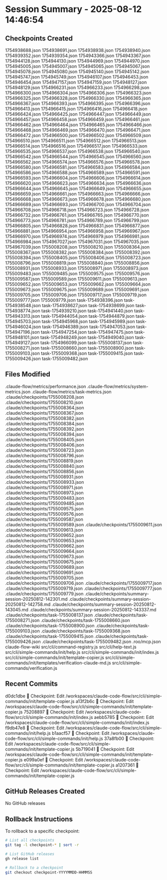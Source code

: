 # Session Summary - 2025-08-12 14:46:54

## Checkpoints Created
1754938688.json
1754938691.json
1754938938.json
1754938940.json
1754939352.json
1754939354.json
1754943366.json
1754943367.json
1754944128.json
1754944130.json
1754944969.json
1754944970.json
1754945005.json
1754945007.json
1754945065.json
1754945067.json
1754945078.json
1754945080.json
1754945140.json
1754945142.json
1754945747.json
1754945749.json
1754946107.json
1754946453.json
1754946454.json
1754947157.json
1754947159.json
1754948127.json
1754948129.json
1754966231.json
1754966233.json
1754966298.json
1754966300.json
1754966304.json
1754966306.json
1754966323.json
1754966325.json
1754966328.json
1754966330.json
1754966365.json
1754966367.json
1754966393.json
1754966395.json
1754966396.json
1754966413.json
1754966415.json
1754966416.json
1754966418.json
1754966424.json
1754966425.json
1754966447.json
1754966449.json
1754966457.json
1754966458.json
1754966459.json
1754966461.json
1754966462.json
1754966464.json
1754966465.json
1754966466.json
1754966468.json
1754966469.json
1754966470.json
1754966471.json
1754966472.json
1754966500.json
1754966502.json
1754966509.json
1754966510.json
1754966511.json
1754966512.json
1754966513.json
1754966514.json
1754966516.json
1754966517.json
1754966533.json
1754966535.json
1754966537.json
1754966538.json
1754966540.json
1754966542.json
1754966544.json
1754966545.json
1754966560.json
1754966562.json
1754966574.json
1754966576.json
1754966578.json
1754966580.json
1754966581.json
1754966583.json
1754966584.json
1754966586.json
1754966588.json
1754966589.json
1754966591.json
1754966593.json
1754966604.json
1754966606.json
1754966614.json
1754966620.json
1754966623.json
1754966634.json
1754966636.json
1754966644.json
1754966645.json
1754966649.json
1754966655.json
1754966659.json
1754966661.json
1754966663.json
1754966666.json
1754966668.json
1754966673.json
1754966678.json
1754966680.json
1754966689.json
1754966693.json
1754966700.json
1754966704.json
1754966708.json
1754966718.json
1754966723.json
1754966728.json
1754966732.json
1754966761.json
1754966765.json
1754966770.json
1754966773.json
1754966781.json
1754966789.json
1754966799.json
1754966805.json
1754966828.json
1754966831.json
1754966877.json
1754966881.json
1754966954.json
1754966958.json
1754966967.json
1754966970.json
1754966974.json
1754966979.json
1754966981.json
1754966984.json
1754967027.json
1754967031.json
1754967035.json
1754967039.json
1755008208.json
1755008210.json
1755008364.json
1755008367.json
1755008382.json
1755008384.json
1755008392.json
1755008394.json
1755008405.json
1755008406.json
1755008723.json
1755008796.json
1755008819.json
1755008840.json
1755008856.json
1755008931.json
1755008933.json
1755008971.json
1755008973.json
1755009483.json
1755009485.json
1755009575.json
1755009576.json
1755009587.json
1755009589.json
1755009611.json
1755009613.json
1755009652.json
1755009653.json
1755009662.json
1755009664.json
1755009673.json
1755009675.json
1755009689.json
1755009691.json
1755009705.json
1755009706.json
1755009717.json
1755009719.json
1755009777.json
1755009779.json
task-1754938396.json
task-1754938548.json
task-1754938627.json
task-1754938699.json
task-1754938774.json
task-1754939210.json
task-1754941440.json
task-1754943313.json
task-1754944054.json
task-1754944879.json
task-1754945703.json
task-1754945968.json
task-1754945989.json
task-1754946024.json
task-1754946389.json
task-1754947053.json
task-1754947196.json
task-1754947254.json
task-1754947475.json
task-1754948101.json
task-1754948249.json
task-1754949040.json
task-1754949127.json
task-1754966099.json
task-1755008137.json
task-1755008271.json
task-1755008660.json
task-1755008900.json
task-1755009103.json
task-1755009368.json
task-1755009415.json
task-1755009426.json
task-1755009482.json

## Files Modified
.claude-flow/metrics/performance.json
.claude-flow/metrics/system-metrics.json
.claude-flow/metrics/task-metrics.json
.claude/checkpoints/1755008208.json
.claude/checkpoints/1755008210.json
.claude/checkpoints/1755008364.json
.claude/checkpoints/1755008367.json
.claude/checkpoints/1755008382.json
.claude/checkpoints/1755008384.json
.claude/checkpoints/1755008392.json
.claude/checkpoints/1755008394.json
.claude/checkpoints/1755008405.json
.claude/checkpoints/1755008406.json
.claude/checkpoints/1755008723.json
.claude/checkpoints/1755008796.json
.claude/checkpoints/1755008819.json
.claude/checkpoints/1755008840.json
.claude/checkpoints/1755008856.json
.claude/checkpoints/1755008931.json
.claude/checkpoints/1755008933.json
.claude/checkpoints/1755008971.json
.claude/checkpoints/1755008973.json
.claude/checkpoints/1755009483.json
.claude/checkpoints/1755009485.json
.claude/checkpoints/1755009575.json
.claude/checkpoints/1755009576.json
.claude/checkpoints/1755009587.json
.claude/checkpoints/1755009589.json
.claude/checkpoints/1755009611.json
.claude/checkpoints/1755009613.json
.claude/checkpoints/1755009652.json
.claude/checkpoints/1755009653.json
.claude/checkpoints/1755009662.json
.claude/checkpoints/1755009664.json
.claude/checkpoints/1755009673.json
.claude/checkpoints/1755009675.json
.claude/checkpoints/1755009689.json
.claude/checkpoints/1755009691.json
.claude/checkpoints/1755009705.json
.claude/checkpoints/1755009706.json
.claude/checkpoints/1755009717.json
.claude/checkpoints/1755009719.json
.claude/checkpoints/1755009777.json
.claude/checkpoints/1755009779.json
.claude/checkpoints/summary-session-20250812-142301.md
.claude/checkpoints/summary-session-20250812-142758.md
.claude/checkpoints/summary-session-20250812-143045.md
.claude/checkpoints/summary-session-20250812-143337.md
.claude/checkpoints/task-1755008137.json
.claude/checkpoints/task-1755008271.json
.claude/checkpoints/task-1755008660.json
.claude/checkpoints/task-1755008900.json
.claude/checkpoints/task-1755009103.json
.claude/checkpoints/task-1755009368.json
.claude/checkpoints/task-1755009415.json
.claude/checkpoints/task-1755009426.json
.claude/checkpoints/task-1755009482.json
.roo/mcp.json
claude-flow-wiki
src/cli/command-registry.js
src/cli/help-text.js
src/cli/simple-commands/init/help.js
src/cli/simple-commands/init/index.js
src/cli/simple-commands/init/template-copier.js
src/cli/simple-commands/init/templates/verification-claude-md.js
src/cli/simple-commands/verification.js

## Recent Commits
d0dc1dbe 🔖 Checkpoint: Edit /workspaces/claude-code-flow/src/cli/simple-commands/init/template-copier.js
a13f2b6c 🔖 Checkpoint: Edit /workspaces/claude-code-flow/src/cli/simple-commands/init/template-copier.js
75208897 🔖 Checkpoint: Edit /workspaces/claude-code-flow/src/cli/simple-commands/init/index.js
aebb5785 🔖 Checkpoint: Edit /workspaces/claude-code-flow/src/cli/simple-commands/init/index.js
f9db47e8 🔖 Checkpoint: Edit /workspaces/claude-code-flow/src/cli/simple-commands/init/help.js
b1aacf57 🔖 Checkpoint: Edit /workspaces/claude-code-flow/src/cli/simple-commands/init/help.js
37a8fb00 🔖 Checkpoint: Edit /workspaces/claude-code-flow/src/cli/simple-commands/init/template-copier.js
5b719041 🔖 Checkpoint: Edit /workspaces/claude-code-flow/src/cli/simple-commands/init/template-copier.js
e099a0ef 🔖 Checkpoint: Edit /workspaces/claude-code-flow/src/cli/simple-commands/init/template-copier.js
a1207361 🔖 Checkpoint: Edit /workspaces/claude-code-flow/src/cli/simple-commands/init/template-copier.js

## GitHub Releases Created
No GitHub releases

## Rollback Instructions
To rollback to a specific checkpoint:
```bash
# List all checkpoints
git tag -l checkpoint-* | sort -r

# List GitHub releases
gh release list

# Rollback to a checkpoint
git checkout checkpoint-YYYYMMDD-HHMMSS
```
